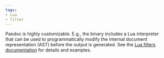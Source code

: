 ```yaml
---
tags:
- Lua
- filter
---
```


Pandoc is highly customizable. E.g., the binary includes a Lua
interpreter that can be used to programmatically modify the internal
document representation (AST) before the output is generated. See the
[Lua filters documentation][] for details and examples.

[Lua filters documentation]: https://pandoc.org/lua-filters
